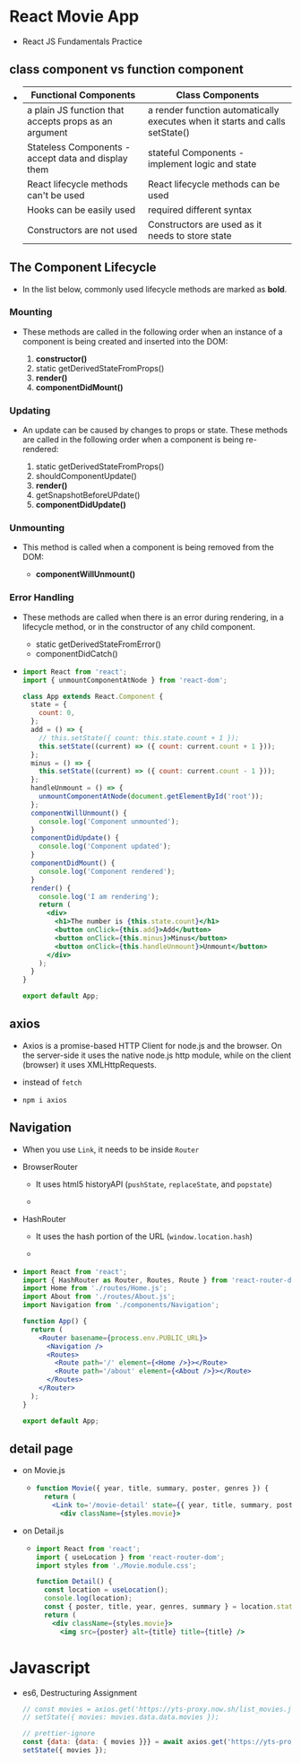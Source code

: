 # React Movie App

- React JS Fundamentals Practice

## class component vs function component

- | Functional Components                                 | Class Components                                                             |
  | ----------------------------------------------------- | ---------------------------------------------------------------------------- |
  | a plain JS function that accepts props as an argument | a render function automatically executes when it starts and calls setState() |
  | Stateless Components - accept data and display them   | stateful Components - implement logic and state                              |
  | React lifecycle methods can't be used                 | React lifecycle methods can be used                                          |
  | Hooks can be easily used                              | required different syntax                                                    |
  | Constructors are not used                             | Constructors are used as it needs to store state                             |

## The Component Lifecycle

- In the list below, commonly used lifecycle methods are marked as **bold**.

### Mounting

- These methods are called in the following order when an instance of a component is being created and inserted into the DOM:

  1. **constructor()**
  2. static getDerivedStateFromProps()
  3. **render()**
  4. **componentDidMount()**

### Updating

- An update can be caused by changes to props or state. These methods are called in the following order when a component is being re-rendered:

  1. static getDerivedStateFromProps()
  2. shouldComponentUpdate()
  3. **render()**
  4. getSnapshotBeforeUPdate()
  5. **componentDidUpdate()**

### Unmounting

- This method is called when a component is being removed from the DOM:

  - **componentWillUnmount()**

### Error Handling

- These methods are called when there is an error during rendering, in a lifecycle method, or in the constructor of any child component.

  - static getDerivedStateFromError()
  - componentDidCatch()

- ```jsx
  import React from 'react';
  import { unmountComponentAtNode } from 'react-dom';

  class App extends React.Component {
    state = {
      count: 0,
    };
    add = () => {
      // this.setState({ count: this.state.count + 1 });
      this.setState((current) => ({ count: current.count + 1 }));
    };
    minus = () => {
      this.setState((current) => ({ count: current.count - 1 }));
    };
    handleUnmount = () => {
      unmountComponentAtNode(document.getElementById('root'));
    };
    componentWillUnmount() {
      console.log('Component unmounted');
    }
    componentDidUpdate() {
      console.log('Component updated');
    }
    componentDidMount() {
      console.log('Component rendered');
    }
    render() {
      console.log('I am rendering');
      return (
        <div>
          <h1>The number is {this.state.count}</h1>
          <button onClick={this.add}>Add</button>
          <button onClick={this.minus}>Minus</button>
          <button onClick={this.handleUnmount}>Unmount</button>
        </div>
      );
    }
  }

  export default App;
  ```

## axios

- Axios is a promise-based HTTP Client for node.js and the browser. On the server-side it uses the native node.js http module, while on the client (browser) it uses XMLHttpRequests.

- instead of `fetch`

- `npm i axios`

## Navigation

- When you use `Link`, it needs to be inside `Router`

- BrowserRouter

  - It uses html5 historyAPI (`pushState`, `replaceState`, and `popstate`)

  -

- HashRouter

  - It uses the hash portion of the URL (`window.location.hash`)

  -

- ```jsx
  import React from 'react';
  import { HashRouter as Router, Routes, Route } from 'react-router-dom';
  import Home from './routes/Home.js';
  import About from './routes/About.js';
  import Navigation from './components/Navigation';

  function App() {
    return (
      <Router basename={process.env.PUBLIC_URL}>
        <Navigation />
        <Routes>
          <Route path='/' element={<Home />}></Route>
          <Route path='/about' element={<About />}></Route>
        </Routes>
      </Router>
    );
  }

  export default App;
  ```

## detail page

- on Movie.js

  - ```jsx
    function Movie({ year, title, summary, poster, genres }) {
      return (
        <Link to='/movie-detail' state={{ year, title, summary, poster, genres }}>
          <div className={styles.movie}>
    ```

- on Detail.js

  - ```jsx
    import React from 'react';
    import { useLocation } from 'react-router-dom';
    import styles from './Movie.module.css';

    function Detail() {
      const location = useLocation();
      console.log(location);
      const { poster, title, year, genres, summary } = location.state;
      return (
        <div className={styles.movie}>
          <img src={poster} alt={title} title={title} />
    ```

# Javascript

- es6, Destructuring Assignment

  ```js
  // const movies = axios.get('https://yts-proxy.now.sh/list_movies.json');
  // setState({ movies: movies.data.data.movies });

  // prettier-ignore
  const {data: {data: { movies }}} = await axios.get('https://yts-proxy.now.sh/list_movies.json');
  setState({ movies });
  ```
